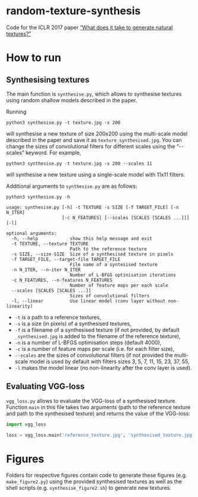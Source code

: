 # random-texture-synthesis
Code for the ICLR 2017 paper [“What does it take to generate natural textures?”](https://openreview.net/forum?id=BJhZeLsxx)

# How to run
## Synthesising textures
The main function is `synthesise.py`, which allows to synthesise textures using random shallow models described in the paper.

Running

`python3 synthesise.py -t texture.jpg -s 200`

will synthesise a new texture of size 200x200 using the multi-scale model described in the paper and save it as `texture_synthesised.jpg`. You can change the sizes of convolutional filters for different scales using the “--scales” keyword. For example,

`python3 synthesise.py -t texture.jpg -s 200 --scales 11`

will synthesise a new texture using a single-scale model with 11x11 filters. 

Additional arguments to `synthesise.py` are as follows:

```
python3 synthesise.py -h

usage: synthesise.py [-h] -t TEXTURE -s SIZE [-f TARGET_FILE] [-n N_ITER]
                     [-c N_FEATURES] [--scales [SCALES [SCALES ...]]] [-l]

optional arguments:
  -h, --help            show this help message and exit
  -t TEXTURE, --texture TEXTURE
                        Path to the reference texture
  -s SIZE, --size SIZE  Size of a synthesised texture in pixels
  -f TARGET_FILE, --target-file TARGET_FILE
                        File name of a syntesised texture
  -n N_ITER, --n-iter N_ITER
                        Number of L-BFGS optinisation iterations
  -c N_FEATURES, --n-features N_FEATURES
                        Number of feature maps per each scale
  --scales [SCALES [SCALES ...]]
                        Sizes of convolutional filters
  -l, --linear          Use linear model (conv layer without non-linearity)
```

* `-t` is a path to a reference textures,
* `-s` is a size (in pixels) of a synthesised textures,
* `-f` is a filename of a synthesised texture (if not provided, by default `_synthesised.jpg` is added to the filename of the reference texture),
* `-n` is a number of L-BFGS optimisation steps (default 4000),
* `-c` is a number of feature maps per scale (i.e. for each filter size),
* `--scales` are the sizes of convolutional filters (if not provided the multi-scale model is used by default with filters sizes 3, 5, 7, 11, 15, 23, 37, 55,
* `-l` makes the model linear (no non-linearity after the conv layer is used).

## Evaluating VGG-loss
`vgg_loss.py` allows to evaluate the VGG-loss of a synthesised texture. Function `main` in this file takes two arguments (path to the reference texture and path to the synthesised texture) and returns the value of the VGG-loss:

```python
import vgg_loss

loss = vgg_loss.main('reference_texture.jpg', 'synthesised_texture.jpg')
```

# Figures
Folders for respective figures contain code to generate these figures (e.g. `make_figure2.py`) using the provided synthesised textures as well as the shell scripts (e.g. `synthesise_figure2.sh`) to generate new textures.
